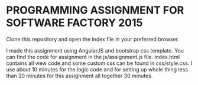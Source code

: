 PROGRAMMING ASSIGNMENT FOR SOFTWARE FACTORY 2015
===============


Clone this repository and open the index file in your preferred browser.

I made this assignment using AngularJS and bootstrap css template.
You can find the code for assignment in the js/assignment.js file.
index.html contains all view code and some custom css can be found in css/style.css.
I use about 10 minutes for the logic code and for setting up whole
thing less than 20 minutes for this assignment all together 30 minutes.